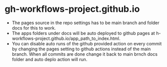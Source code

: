 # gh-workflows-project.github.io

- The pages source in the repo settings has to be main branch and folder docs for this to work. 
- The apps folders under docs will be auto deployed to github pages at h-workflows-project.github.io/app_path_to_index.html.
- You can disable auto runs of the github provided action on every commit by changing the pages setting to github actions instead of the main branch. When all commits are done change it back to main brnch docs folder and auto deplo action will run.
